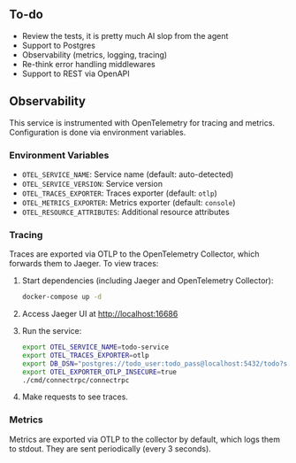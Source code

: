 ## To-do

- Review the tests, it is pretty much AI slop from the agent
- Support to Postgres
- Observability (metrics, logging, tracing)
- Re-think error handling middlewares
- Support to REST via OpenAPI

## Observability

This service is instrumented with OpenTelemetry for tracing and metrics. Configuration is done via environment variables.

### Environment Variables

- `OTEL_SERVICE_NAME`: Service name (default: auto-detected)
- `OTEL_SERVICE_VERSION`: Service version
- `OTEL_TRACES_EXPORTER`: Traces exporter (default: `otlp`)
- `OTEL_METRICS_EXPORTER`: Metrics exporter (default: `console`)
- `OTEL_RESOURCE_ATTRIBUTES`: Additional resource attributes

### Tracing

Traces are exported via OTLP to the OpenTelemetry Collector, which forwards them to Jaeger. To view traces:

1. Start dependencies (including Jaeger and OpenTelemetry Collector):

   ```bash
   docker-compose up -d
   ```

2. Access Jaeger UI at <http://localhost:16686>

3. Run the service:

   ```bash
   export OTEL_SERVICE_NAME=todo-service
   export OTEL_TRACES_EXPORTER=otlp
   export DB_DSN="postgres://todo_user:todo_pass@localhost:5432/todo?sslmode=disable"
   export OTEL_EXPORTER_OTLP_INSECURE=true
   ./cmd/connectrpc/connectrpc
   ```

4. Make requests to see traces.

### Metrics

Metrics are exported via OTLP to the collector by default, which logs them to stdout. They are sent periodically (every 3 seconds).
